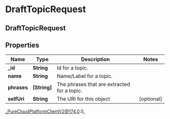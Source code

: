 # DraftTopicRequest

## DraftTopicRequest

## Properties

|Name | Type | Description | Notes|
|------------ | ------------- | ------------- | -------------|
| **_id** | **String** | Id for a topic. | |
| **name** | **String** | Name/Label for a topic. | |
| **phrases** | **[String]** | The phrases that are extracted for a topic. | |
| **selfUri** | **String** | The URI for this object | [optional] |



_PureCloudPlatformClientV2@174.0.0_
